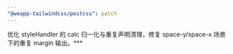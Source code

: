 ```yaml
---
"@weapp-tailwindcss/postcss": patch
---
```


优化 styleHandler 的 calc 归一化与重复声明清理，修复 space-y/space-x 场景下的重复 margin 输出。***

